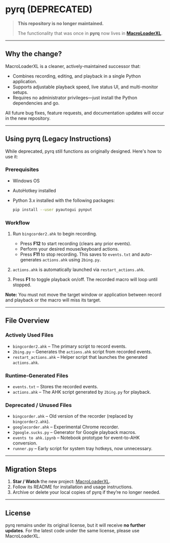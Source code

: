 # pyrq (DEPRECATED)

> **This repository is no longer maintained.**
>
> The functionality that was once in **pyrq** now lives in **[MacroLoaderXL](https://github.com/GearUnclear/MacroLoaderXL)**.

---

## Why the change?

MacroLoaderXL is a cleaner, actively-maintained successor that:

* Combines recording, editing, and playback in a single Python application.
* Supports adjustable playback speed, live status UI, and multi-monitor setups.
* Requires no administrator privileges—just install the Python dependencies and go.

All future bug fixes, feature requests, and documentation updates will occur in the new repository.

---

## Using pyrq (Legacy Instructions)

While deprecated, pyrq still functions as originally designed. Here's how to use it:

### Prerequisites

* Windows OS
* AutoHotkey installed
* Python 3.x installed with the following packages:

  ```bash
  pip install --user pyautogui pynput
  ```

### Workflow

1. Run `bingcorder2.ahk` to begin recording.

   * Press **F12** to start recording (clears any prior events).
   * Perform your desired mouse/keyboard actions.
   * Press **F11** to stop recording. This saves to `events.txt` and auto-generates `actions.ahk` using `2bing.py`.
2. `actions.ahk` is automatically launched via `restart_actions.ahk`.
3. Press **F1** to toggle playback on/off. The recorded macro will loop until stopped.

**Note:** You must not move the target window or application between record and playback or the macro will miss its target.

---

## File Overview

### Actively Used Files

* `bingcorder2.ahk` – The primary script to record events.
* `2bing.py` – Generates the `actions.ahk` script from recorded events.
* `restart_actions.ahk` – Helper script that launches the generated `actions.ahk`.

### Runtime-Generated Files

* `events.txt` – Stores the recorded events.
* `actions.ahk` – The AHK script generated by `2bing.py` for playback.

### Deprecated / Unused Files

* `bingcorder.ahk` – Old version of the recorder (replaced by `bingcorder2.ahk`).
* `googlecorder.ahk` – Experimental Chrome recorder.
* `2google.sucks.py` – Generator for Google playback macros.
* `events to ahk.ipynb` – Notebook prototype for event-to-AHK conversion.
* `runner.py` – Early script for system tray hotkeys, now unnecessary.

---

## Migration Steps

1. **Star / Watch** the new project: [MacroLoaderXL](https://github.com/GearUnclear/MacroLoaderXL).
2. Follow its README for installation and usage instructions.
3. Archive or delete your local copies of pyrq if they’re no longer needed.

---

## License

pyrq remains under its original license, but it will receive **no further updates**. For the latest code under the same license, please use MacroLoaderXL.
